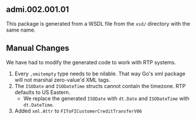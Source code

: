 ## admi.002.001.01

This package is generated from a WSDL file from the `xsd/` directory with the same name.

## Manual Changes

We have had to modify the generated code to work with RTP systems.

1. Every `,omitempty` type needs to be nilable. That way Go's xml package will not marshal zero-value'd XML tags.
1. The `ISODate` and `ISODateTime` structs cannot contain the timezone. RTP defaults to US Eastern.
   - We replace the generated `ISODate` with `dt.Date` and `ISODateTime` with `dt.DateTime`.
1. Added `xml.Attr` to `FIToFICustomerCreditTransferV06`
